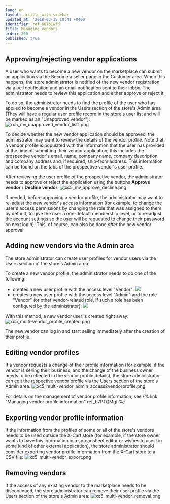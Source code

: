 ```yaml
---
lang: en
layout: article_with_sidebar
updated_at: '2018-03-15 10:41 +0400'
identifier: ref_6OTbIwfd
title: Managing vendors
order: 200
published: true
---
```

## Approving/rejecting vendor applications

A user who wants to become a new vendor on the marketplace can submit an application via the Become a seller page in the Customer area. When this happens, the store administrator is notified of the new vendor registration via a bell notification and an email notification sent to their inbox. The administrator needs to review this application and either approve or reject it.

To do so, the administrator needs to find the profile of the user who has applied to become a vendor in the Users section of the store's Admin area (They will have a regular user profile record in the store's user list and will be marked as an "Unapproved vendor"):
![xc5_mv_unapproved_vendor_list1.png]({{site.baseurl}}/attachments/ref_SkW62BgH/xc5_mv_unapproved_vendor_list1.png)

To decide whether the new vendor application should be approved, the administrator may want to review the details of the vendor profile. Note that a vendor profile is populated with the information that the user has provided at the time of submitting their vendor application; this includes the prospective vendor's email, name, company name, company description and company address and, if required, ship-from address. This information can be found on the tabs of the prospective vendor's user profile.

After reviewing the user profile of the prospective vendor, the administrator needs to approve or reject the application using the buttons **Approve vendor** / **Decline vendor**. 
![xc5_mv_approve_decline.png]({{site.baseurl}}/attachments/ref_SkW62BgH/xc5_mv_approve_decline.png)

If needed, before approving a vendor profile, the administrator may want to re-adjust the new vendor's access information (for example, to change the user's access permissions by changing the role that was assigned to them by default, to give the user a non-default membership level, or to re-adjust the account settings so the user will be requested to change their password on next login). This, of course, can also be done *after* the new vendor approval.

## Adding new vendors via the Admin area

The store administrator can create user profiles for vendor users via the Users section of the store's Admin area.

To create a new vendor profile, the administrator needs to do one of the following: 

*   creates a new user profile with the access level "Vendor":
    ![]({{site.baseurl}}/attachments/8749143/8719604.png)
*   creates a new user profile with the access level "Admin" and the role "Vendor" (or other vendor-related role, if such a role has been configured by the administrator):
    ![]({{site.baseurl}}/attachments/8749143/8716890.png)

With this method, a new vendor user is created right away:
    ![xc5_multi-vendor_profile_created.png]({{site.baseurl}}/attachments/ref_SkW62BgH/xc5_multi-vendor_profile_created.png)

The new vendor can log in and start selling immediately after the creation of their profile.

## Editing vendor profiles

If a vendor requests a change of their profile information (for example, if the vendor is selling their business, and the change of the business owner needs to be reflected in the vendor profile details), the store administrator can edit the respective vendor profile via the Users section of the store's Admin area.
![xc5_multi-vendor_admin_access2vendorprofile.png]({{site.baseurl}}/attachments/ref_6kbIUy5R/xc5_multi-vendor_admin_access2vendorprofile.png)

For details on the management of vendor profile information, see {% link "Managing vendor profile information" ref_b7PTQMgf %}

## Exporting vendor profile information
If the information from the profiles of some or all of the store's vendors needs to be used outside the X-Cart store (for example, if the store owner wants to have this information in a spreadsheet editor or wishes to use it in some kind of other external application), the store administrator should consider exporting vendor profile information from the X-Cart store to a CSV file:
![xc5_multi-vendor_export.png]({{site.baseurl}}/attachments/ref_6kbIUy5R/xc5_multi-vendor_export.png)

## Removing vendors

If the access of any existing vendor to the marketplace needs to be discontinued, the store administrator can remove their user profile via the Users section of the store's Admin area:
![xc5_multi-vendor_removal.png]({{site.baseurl}}/attachments/ref_6kbIUy5R/xc5_multi-vendor_removal.png)
